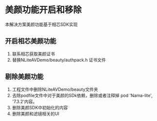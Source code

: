 # 美颜功能开启和移除
本解决方案美颜功能基于相芯SDK实现
## 开启相芯美颜功能
1. 联系相芯获取美颜证书
2. 替换NLiteAVDemo/beauty/authpack.h 证书文件
## 剔除美颜功能
1. 工程文件中删除NLiteAVDemo/beauty文件夹
2. 去除podfile文件中对于美颜的SDk依赖，删除或者注释掉 pod 'Nama-lite', '7.3.2'内容。
3. 删除美颜SDK中初始化的内容
4. 删除美颜和滤镜相关的UI
